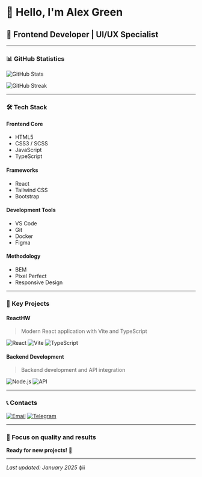# 👋 Hello, I'm Alex Green

## 🚀 Frontend Developer | UI/UX Specialist

---

### 📊 GitHub Statistics

![GitHub Stats](https://github-readme-stats.vercel.app/api?username=Alex-Green-Oleksiy&show_icons=true&theme=default&bg_color=ffffff&text_color=333333&icon_color=1e3c72&border_color=e1e4e8&hide_border=false)

![GitHub Streak](https://github-readme-streak-stats.herokuapp.com/?user=Alex-Green-Oleksiy&theme=default&background=ffffff&stroke=1e3c72&ring=1e3c72&fire=ff6b6b&currStreakNum=333333&sideNums=333333&currStreakLabel=666666&sideLabels=666666&dates=999999)

---

### 🛠️ Tech Stack

#### **Frontend Core**

-   HTML5
-   CSS3 / SCSS
-   JavaScript
-   TypeScript

#### **Frameworks**

-   React
-   Tailwind CSS
-   Bootstrap

#### **Development Tools**

-   VS Code
-   Git
-   Docker
-   Figma

#### **Methodology**

-   BEM
-   Pixel Perfect
-   Responsive Design

---

### 📁 Key Projects

#### **ReactHW**

> Modern React application with Vite and TypeScript

![React](https://img.shields.io/badge/React-20232A?style=for-the-badge&logo=react&logoColor=61DAFB)
![Vite](https://img.shields.io/badge/Vite-646CFF?style=for-the-badge&logo=vite&logoColor=white)
![TypeScript](https://img.shields.io/badge/TypeScript-3178C6?style=for-the-badge&logo=typescript&logoColor=white)

#### **Backend Development**

> Backend development and API integration

![Node.js](https://img.shields.io/badge/Node.js-43853D?style=for-the-badge&logo=node.js&logoColor=white)
![API](https://img.shields.io/badge/API-FF6B6B?style=for-the-badge&logo=api&logoColor=white)

---

### 📞 Contacts

[![Email](https://img.shields.io/badge/Email-D14836?style=for-the-badge&logo=gmail&logoColor=white)](mailto:your.email@example.com)
[![Telegram](https://img.shields.io/badge/Telegram-2CA5E0?style=for-the-badge&logo=telegram&logoColor=white)](https://t.me/your_username)

---

### 🎯 Focus on quality and results

**Ready for new projects!** 🚀

---

_Last updated: January 2025_
фіі